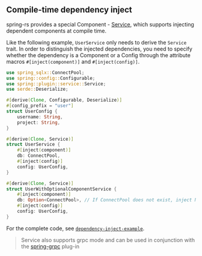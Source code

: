 ## Compile-time dependency inject

spring-rs provides a special Component - [Service](https://docs.rs/spring/latest/spring/plugin/service/index.html), which supports injecting dependent components at compile time.

Like the following example, `UserService` only needs to derive the `Service` trait. In order to distinguish the injected dependencies, you need to specify whether the dependency is a Component or a Config through the attribute macros `#[inject(component)]` and `#[inject(config)]`.

```rust
use spring_sqlx::ConnectPool;
use spring::config::Configurable;
use spring::plugin::service::Service;
use serde::Deserialize;

#[derive(Clone, Configurable, Deserialize)]
#[config_prefix = "user"]
struct UserConfig {
    username: String,
    project: String,
}

#[derive(Clone, Service)]
struct UserService {
    #[inject(component)]
    db: ConnectPool,
    #[inject(config)]
    config: UserConfig,
}

#[derive(Clone, Service)]
struct UserWithOptionalComponentService {
    #[inject(component)]
    db: Option<ConnectPool>, // If ConnectPool does not exist, inject None
    #[inject(config)]
    config: UserConfig,
}
```

For the complete code, see [`dependency-inject-example`](https://github.com/spring-rs/spring-rs/tree/master/examples/dependency-inject-example).

> Service also supports grpc mode and can be used in conjunction with the [spring-grpc](https://spring-rs.github.io/docs/plugins/spring-grpc/) plug-in